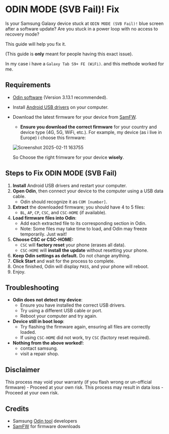 # ODIN MODE (SVB Fail)! Fix

Is your Samsung Galaxy device stuck at `ODIN MODE (SVB Fail)!` blue screen after a software update? Are you stuck in a power loop with no access to recovery mode?

This guide will help you fix it.

(This guide is **only** meant for people having this exact issue).

In my case i have a `Galaxy Tab S9+ FE (WiFi)`. and this methode worked for me.

## Requirements
- [Odin software](https://odindownload.com/) (Version 3.13.1 recommended).
- Install [Android USB drivers](https://developer.samsung.com/android-usb-driver) on your computer.
- Download the latest firmware for your device from [SamFW](https://samfw.com/).
  - **Ensure you download the correct firmware** for your country and device type (4G, 5G, WiFi, etc.).
  For example, my device (as i live in Europe) i choose this firmware:

  ![Screenshot 2025-02-11 163755](https://github.com/user-attachments/assets/0a0db73f-041f-4a69-837a-5ddae1075dc2)

  So Choose the right frimware for your device **wisely**.

## Steps to Fix ODIN MODE (SVB Fail)
1. **Install** Android USB drivers and restart your computer.
2. **Open Odin**, then connect your device to the computer using a USB data cable.
   - Odin should recognize it as `COM [number]`.
3. **Extract** the downloaded firmware; you should have 4 to 5 files:
   - `BL`, `AP`, `CP`, `CSC`, and `CSC-HOME` (if available).
4. **Load firmware files into Odin**:
   - Add each extracted file to its corresponding section in Odin.
   - Note: Some files may take time to load, and Odin may freeze temporarily. Just wait!
5. **Choose CSC or CSC-HOME:**
   - `CSC` will **factory reset** your phone (erases all data).
   - `CSC-HOME` will **install the update** without resetting your phone.
6. **Keep Odin settings as default.** Do not change anything.
7. **Click Start** and wait for the process to complete.
8. Once finished, Odin will display `PASS`, and your phone will reboot.
9. Enjoy.

## Troubleshooting
- **Odin does not detect my device**:
  - Ensure you have installed the correct USB drivers.
  - Try using a different USB cable or port.
  - Reboot your computer and try again.
- **Device still in boot loop**:
  - Try flashing the firmware again, ensuring all files are correctly loaded.
  - If using `CSC-HOME` did not work, try `CSC` (factory reset required).
- **Nothing from the above worked!**:
  - contact samsung.
  - visit a repair shop.

## Disclaimer
This process may void your warranty (if you flash wrong or un-official firmware) - Proceed at your own risk.
This process may result in data loss - Proceed at your own risk.

## Credits
- Samsung [Odin tool](https://odindownload.com/) developers
- [SamFW](https://samfw.com/) for firmware downloads
